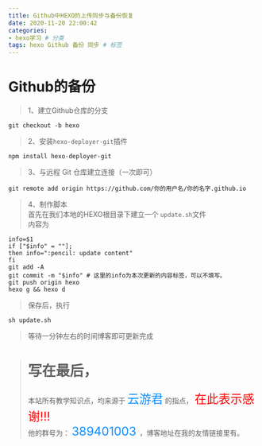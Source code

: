 ```yaml
---
title: Github中HEXO的上传同步与备份恢复
date: 2020-11-20 22:00:42
categories:
- hexo学习 # 分类
tags: hexo Github 备份 同步 # 标签
---
```

# Github的备份
> 1、建立Github仓库的分支
 ```
 git checkout -b hexo
 ```

> 2、安装`hexo-deployer-git`插件
 ```
 npm install hexo-deployer-git
 ```

> 3、与远程 Git 仓库建立连接（一次即可）

```
git remote add origin https://github.com/你的用户名/你的名字.github.io
```
> 4、制作脚本  
> 首先在我们本地的HEXO根目录下建立一个 `update.sh`文件  
> 内容为
```
info=$1
if ["$info" = ""];
then info=":pencil: update content"
fi
git add -A
git commit -m "$info" # 这里的info为本次更新的内容标签，可以不填写。
git push origin hexo
hexo g && hexo d
```
>保存后，执行
```
sh update.sh
```
> 等待一分钟左右的时间博客即可更新完成

> # 写在最后，  
> 本站所有教学知识点，均来源于 <font size=5 color=#108fff >云游君</font> 的指点， <font size=5 color=red >在此表示感谢!!!</font>  
> 他的群号为： <font size=5 color=#108fff > 389401003 </font>  ，博客地址在我的友情链接里有。